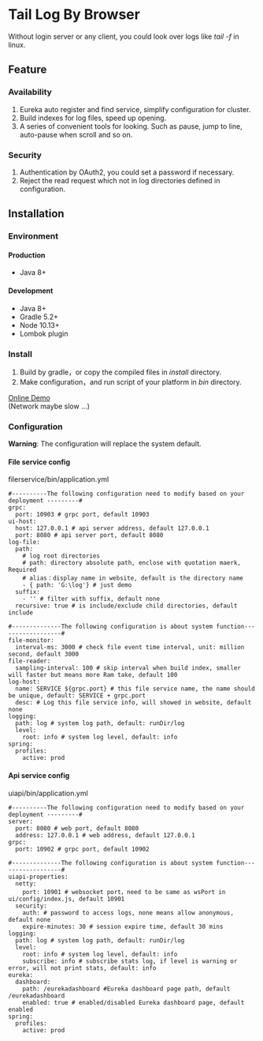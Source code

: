 # Tail Log By Browser
Without login server or any client, you could look over logs like *tail -f* in linux.
## Feature

### Availability
1. Eureka auto register and find service, simplify configuration for cluster.
2. Build indexes for log files, speed up opening. 
3. A series of convenient tools for looking. Such as pause, jump to line, auto-pause when scroll and so on.

### Security
1. Authentication by OAuth2, you could set a password if necessary.
2. Reject the read request which not in log directories defined in configuration.

## Installation

### Environment

#### Production
- Java 8+

#### Development
- Java 8+
- Gradle 5.2+
- Node 10.13+
- Lombok plugin

### Install
1. Build by gradle，or copy the compiled files in *install* directory.
2. Make configuration，and run script of your platform in *bin* directory.

[Online Demo](http://www.94hry.tech:10999)
<br/>(Network maybe slow ...)

### Configuration
**Warning**: The configuration will replace the system default.
#### File service config
filerservice/bin/application.yml
```
#----------The following configuration need to modify based on your deployment ---------#
grpc:
  port: 10903 # grpc port, default 10903
ui-host:
  host: 127.0.0.1 # api server address, default 127.0.0.1
  port: 8080 # api server port, default 8080
log-file:
  path:
    # log root directories
    # path: directory absolute path, enclose with quotation maerk, Required
    # alias：display name in website, default is the directory name
    - { path: 'G:\log'} # just demo
  suffix:
    - '' # filter with suffix, default none
  recursive: true # is include/exclude child directories, default include

#--------------The following configuration is about system function------------------#
file-monitor:
  interval-ms: 3000 # check file event time interval, unit: million second, default 3000
file-reader:
  sampling-interval: 100 # skip interval when build index, smaller will faster but means more Ram take, default 100
log-host:
  name: SERVICE ${grpc.port} # this file service name, the name should be unique, default: SERVICE + grpc.port
  desc: # Log this file service info, will showed in website, default none
logging:
  path: log # system log path, default: runDir/log
  level:
    root: info # system log level, default: info
spring:
  profiles:
    active: prod
```
#### Api service config
uiapi/bin/application.yml
```
#----------The following configuration need to modify based on your deployment ---------#
server:
  port: 8080 # web port, default 8080
  address: 127.0.0.1 # web address, default 127.0.0.1
grpc:
  port: 10902 # grpc port, default 10902

#--------------The following configuration is about system function------------------#
uiapi-properties:
  netty:
    port: 10901 # websocket port，need to be same as wsPort in ui/config/index.js, default 10901
  security:
    auth: # password to access logs, none means allow anonymous, default none
    expire-minutes: 30 # session expire time, default 30 mins
logging:
  path: log # system log path, default: runDir/log
  level:
    root: info # system log level, default: info
    subscribe: info # subscribe stats log, if level is warning or error, will not print stats, default: info
eureka:
  dashboard:
    path: /eurekadashboard #Eureka dashboard page path, default /eurekadashboard
    enabled: true # enabled/disabled Eureka dashboard page, default enabled
spring:
  profiles:
    active: prod
```
